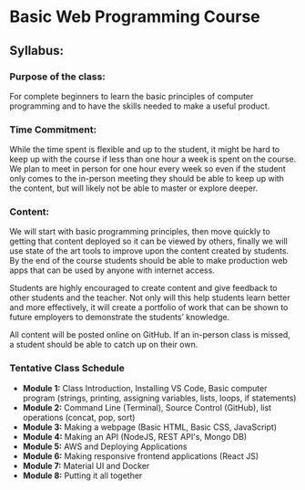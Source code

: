 # Basic Web Programming Course

## Syllabus:

### Purpose of the class:
For complete beginners to learn the basic principles of computer programming and to have the skills needed to make a useful product. 

### Time Commitment:
While the time spent is flexible and up to the student, it might be hard to keep up with the course if less than one hour a week is spent on the course. We plan to meet in person for one hour every week so even if the student only comes to the in-person meeting they should be able to keep up with the content, but will likely not be able to master or explore deeper. 

### Content:
We will start with basic programming principles, then move quickly to getting that content deployed so it can be viewed by others, finally we will use state of the art tools to improve upon the content created by students. By the end of the course students should be able to make production web apps that can be used by anyone with internet access. 

Students are highly encouraged to create content and give feedback to other students and the teacher. Not only will this help students learn better and more effectively, it will create a portfolio of work that can be shown to future employers to demonstrate the students’ knowledge.

All content will be posted online on GitHub. If an in-person class is missed, a student should be able to catch up on their own.

### Tentative Class Schedule
- **Module 1:** Class Introduction, Installing VS Code, Basic computer program (strings, printing, assigning variables, lists, loops, if statements)
- **Module 2:** Command Line (Terminal), Source Control (GitHub), list operations (concat, pop, sort)
- **Module 3:** Making a webpage (Basic HTML, Basic CSS, JavaScript)
- **Module 4:** Making an API (NodeJS, REST API's, Mongo DB)
- **Module 5:** AWS and Deploying Applications
- **Module 6:** Making responsive frontend applications (React JS)
- **Module 7:** Material UI and Docker
- **Module 8:** Putting it all together
